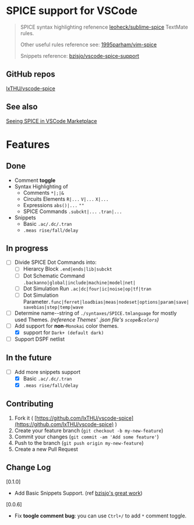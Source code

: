 # SPICE support for VSCode

> SPICE syntax highlighting refenence [leoheck/sublime-spice](https://github.com/leoheck/sublime-spice) TextMate rules.
> 
> Other useful rules reference see: [1995parham/vim-spice](https://github.com/1995parham/vim-spice)
> 
> Snippets reference: [bzisjo/vscode-spice-support](https://github.com/bzisjo/vscode-spice-support)

## GitHub repos
[lxTHU/vscode-spice](https://github.com/lxTHU/vscode-spice)

## See also
[Seeing SPICE in VSCode Marketplace](https://marketplace.visualstudio.com/items?itemName=xuanli.spice)

# Features
## Done
- Comment **toggle**
- Syntax Highlighting of 
    - Comments `*|;|&` 
    - Circuits Elements `R|...` `V|...` `X|...` 
    - Expressions `abs()|...` `""` 
    - SPICE Commands `.subckt|...` `.tran|...` 
- Snippets
    - Basic `.ac/.dc/.tran`
    - `.meas rise/fall/delay`

## In progress
- [ ] Divide SPICE Dot Commands into: 
    - [ ] Hierarcy Block `.end|ends|lib|subckt`
    - [ ] Dot Schematic Command `.backanno|global|include|machine|model|net|`
    - [ ] Dot Simulation Run `.ac|dc|four|ic|noise|op|tf|tran`
    - [ ] Dot Simulation Parameter`.func|ferret|loadbias|meas|nodeset|options|param|save|savebias|step|temp|wave`
- [ ] Determine name--string of `./syntaxes/SPICE.tmlanguage` for mostly used Themes. *(reference Themes' .json file's `scope`&`colors`)* 
- [ ] Add support for **non**-`Monokai` color themes.
    - [x] support for `Dark+ (default dark)`
- [ ] Support DSPF netlist

## In the future
- [ ] Add more snippets support
    - [x] Basic `.ac/.dc/.tran`
    - [x] `.meas rise/fall/delay`

## Contributing
1. Fork it ( [https://github.com/lxTHU/vscode-spice](https://github.com/lxTHU/vscode-spice) )
2. Create your feature branch (`git checkout -b my-new-feature`)
3. Commit your changes (`git commit -am 'Add some feature'`)
4. Push to the branch (`git push origin my-new-feature`)
5. Create a new Pull Request


## Change Log
[0.1.0]
- Add Basic Snippets Support. (ref [bzisjo's great work](https://github.com/bzisjo/vscode-spice-support))

[0.0.6]
- Fix **toogle comment bug**: you can use `Ctrl+/` to add `*` comment toggle.
